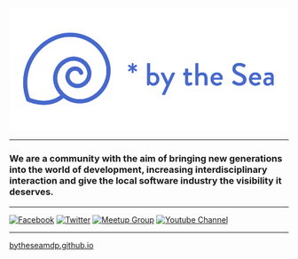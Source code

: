 [![Logo][5.1]][5]

---

### We are a community with the aim of bringing new generations into the world of development, increasing interdisciplinary interaction and give the local software industry the visibility it deserves.

---

[![Facebook][1.1]][1]
[![Twitter][2.1]][2]
[![Meetup Group][3.1]][3]
[![Youtube Channel][4.1]][4]

---

[bytheseamdp.github.io](https://bytheseamdp.github.io/)

[1.1]: https://github.com/encharm/Font-Awesome-SVG-PNG/blob/master/black/png/22/facebook-f.png
[2.1]: https://github.com/encharm/Font-Awesome-SVG-PNG/blob/master/black/png/22/twitter.png
[3.1]: https://github.com/encharm/Font-Awesome-SVG-PNG/blob/master/black/png/22/users.png
[4.1]: https://github.com/encharm/Font-Awesome-SVG-PNG/blob/master/black/png/22/youtube-play.png
[5.1]: https://github.com/arzafran/bytheSea/blob/master/Assets/IsoLogo/IsoLogo_Blue_Transparent.png

<!-- update these accordingly -->

[1]: https://www.facebook.com/bytheseamdp
[2]: https://twitter.com/bytheseamdq
[3]: https://www.meetup.com/es/by-the-Sea-mdp/
[4]: https://www.youtube.com/channel/UC0cyLn2qi4PWgd5vCKR9nWg
[5]: https://www.facebook.com/bytheseamdp
